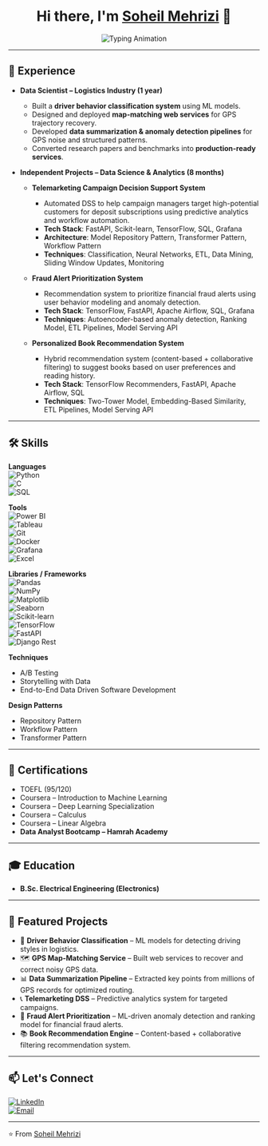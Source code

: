 <h1 align="center">
  Hi there, I'm <a href="#">Soheil Mehrizi</a> 👋
</h1>

<p align="center">
  <img src="https://readme-typing-svg.demolab.com?font=Fira+Code&size=22&pause=1000&color=2F81F7&width=435&lines=Data+Scientist;Data+Analyst;End-to-End+ML+Engineer;Always+Learning+%26+Building" alt="Typing Animation" />
</p>

---

## 🏢 Experience

- **Data Scientist – Logistics Industry (1 year)**  
  - Built a **driver behavior classification system** using ML models.  
  - Designed and deployed **map-matching web services** for GPS trajectory recovery.  
  - Developed **data summarization & anomaly detection pipelines** for GPS noise and structured patterns.  
  - Converted research papers and benchmarks into **production-ready services**.  

- **Independent Projects – Data Science & Analytics (8 months)**  
  - **Telemarketing Campaign Decision Support System**  
    - Automated DSS to help campaign managers target high-potential customers for deposit subscriptions using predictive analytics and workflow automation.  
    - **Tech Stack**: FastAPI, Scikit-learn, TensorFlow, SQL, Grafana  
    - **Architecture**: Model Repository Pattern, Transformer Pattern, Workflow Pattern  
    - **Techniques**: Classification, Neural Networks, ETL, Data Mining, Sliding Window Updates, Monitoring  

  - **Fraud Alert Prioritization System**  
    - Recommendation system to prioritize financial fraud alerts using user behavior modeling and anomaly detection.  
    - **Tech Stack**: TensorFlow, FastAPI, Apache Airflow, SQL, Grafana  
    - **Techniques**: Autoencoder-based anomaly detection, Ranking Model, ETL Pipelines, Model Serving API  

  - **Personalized Book Recommendation System**  
    - Hybrid recommendation system (content-based + collaborative filtering) to suggest books based on user preferences and reading history.  
    - **Tech Stack**: TensorFlow Recommenders, FastAPI, Apache Airflow, SQL  
    - **Techniques**: Two-Tower Model, Embedding-Based Similarity, ETL Pipelines, Model Serving API  

---

## 🛠️ Skills

**Languages**  
![Python](https://img.shields.io/badge/-Python-blue?logo=python&logoColor=white)  
![C](https://img.shields.io/badge/-C-lightgrey?logo=c&logoColor=white)  
![SQL](https://img.shields.io/badge/-SQL-orange?logo=sqlite&logoColor=white)  

**Tools**  
![Power BI](https://img.shields.io/badge/-PowerBI-yellow?logo=powerbi&logoColor=black)  
![Tableau](https://img.shields.io/badge/-Tableau-blue?logo=tableau&logoColor=white)  
![Git](https://img.shields.io/badge/-Git-black?logo=git&logoColor=red)  
![Docker](https://img.shields.io/badge/-Docker-blue?logo=docker&logoColor=white)  
![Grafana](https://img.shields.io/badge/-Grafana-orange?logo=grafana&logoColor=white)  
![Excel](https://img.shields.io/badge/-Excel-green?logo=microsoftexcel&logoColor=white)  

**Libraries / Frameworks**  
![Pandas](https://img.shields.io/badge/-Pandas-purple?logo=pandas&logoColor=white)  
![NumPy](https://img.shields.io/badge/-NumPy-blue?logo=numpy&logoColor=white)  
![Matplotlib](https://img.shields.io/badge/-Matplotlib-green)  
![Seaborn](https://img.shields.io/badge/-Seaborn-teal)  
![Scikit-learn](https://img.shields.io/badge/-Scikit--learn-orange?logo=scikitlearn&logoColor=white)  
![TensorFlow](https://img.shields.io/badge/-TensorFlow-orange?logo=tensorflow&logoColor=white)  
![FastAPI](https://img.shields.io/badge/-FastAPI-teal?logo=fastapi&logoColor=white)  
![Django Rest](https://img.shields.io/badge/-Django--Rest--Framework-green?logo=django&logoColor=white)  

**Techniques**  
- A/B Testing  
- Storytelling with Data  
- End-to-End Data Driven Software Development  

**Design Patterns**  
- Repository Pattern  
- Workflow Pattern  
- Transformer Pattern  

---

## 📜 Certifications
- TOEFL (95/120)  
- Coursera – Introduction to Machine Learning  
- Coursera – Deep Learning Specialization  
- Coursera – Calculus  
- Coursera – Linear Algebra  
- **Data Analyst Bootcamp – Hamrah Academy**  

---

## 🎓 Education
- **B.Sc. Electrical Engineering (Electronics)**  

---

## 📌 Featured Projects
- 🚚 **Driver Behavior Classification** – ML models for detecting driving styles in logistics.  
- 🗺️ **GPS Map-Matching Service** – Built web services to recover and correct noisy GPS data.  
- 📊 **Data Summarization Pipeline** – Extracted key points from millions of GPS records for optimized routing.  
- 📞 **Telemarketing DSS** – Predictive analytics system for targeted campaigns.  
- 🔎 **Fraud Alert Prioritization** – ML-driven anomaly detection and ranking model for financial fraud alerts.  
- 📚 **Book Recommendation Engine** – Content-based + collaborative filtering recommendation system.  

---

## 📫 Let's Connect
[![LinkedIn](https://img.shields.io/badge/-LinkedIn-blue?logo=linkedin&logoColor=white)](https://www.linkedin.com/in/soheilmehrizi/)  
[![Email](https://img.shields.io/badge/-Email-red?logo=gmail&logoColor=white)](mailto:your.email@example.com)  

---
⭐️ From [Soheil Mehrizi](https://github.com/soheilmehrizi)
